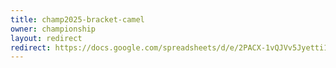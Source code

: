 ```yaml
---
title: champ2025-bracket-camel
owner: championship
layout: redirect
redirect: https://docs.google.com/spreadsheets/d/e/2PACX-1vQJVv5Jyetti1NftcTDDeh0b9PkzZ9p4DlmzdxYGnkGy6mek3MppTMpE96yD0rF0fPnKtvUWlmPvI4t/pubhtml?gid=842145547
---
```

